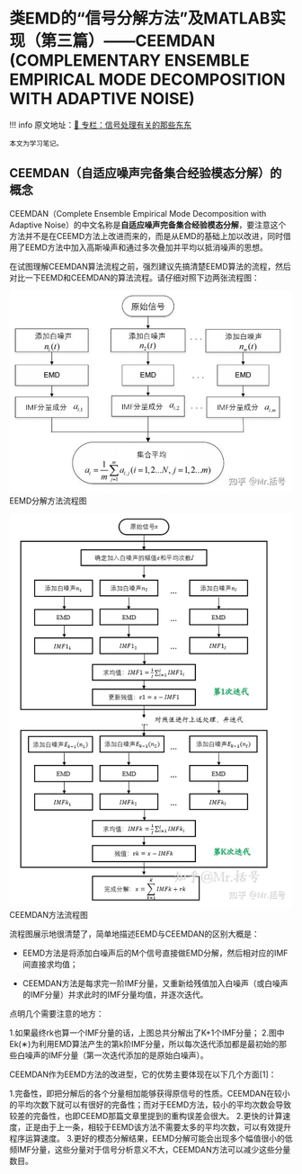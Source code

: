 # 类EMD的“信号分解方法”及MATLAB实现（第三篇）——CEEMDAN (COMPLEMENTARY ENSEMBLE EMPIRICAL MODE DECOMPOSITION WITH ADAPTIVE NOISE)

!!! info
    原文地址：[🔗 专栏：信号处理有关的那些东东](https://zhuanlan.zhihu.com/p/138141521)

    本文为学习笔记。

## CEEMDAN（自适应噪声完备集合经验模态分解）的概念

CEEMDAN（Complete Ensemble Empirical Mode Decomposition with Adaptive Noise）的中文名称是**自适应噪声完备集合经验模态分解**，要注意这个方法并不是在CEEMD方法上改进而来的，而是从EMD的基础上加以改进，同时借用了EEMD方法中加入高斯噪声和通过多次叠加并平均以抵消噪声的思想。

在试图理解CEEMDAN算法流程之前，强烈建议先搞清楚EEMD算法的流程，然后对比一下EEMD和CEEMDAN的算法流程。请仔细对照下边两张流程图：

![eemd](eemd.jpg)
EEMD分解方法流程图

![ceemdan](ceemdan.webp)
CEEMDAN方法流程图

流程图展示地很清楚了，简单地描述EEMD与CEEMDAN的区别大概是：

- EEMD方法是将添加白噪声后的M个信号直接做EMD分解，然后相对应的IMF间直接求均值；

- CEEMDAN方法是每求完一阶IMF分量，又重新给残值加入白噪声（或白噪声的IMF分量）并求此时的IMF分量均值，并逐次迭代。

点明几个需要注意的地方：

1.如果最终rk也算一个IMF分量的话，上图总共分解出了K+1个IMF分量；
2.图中Ek​(∗)为利用EMD算法产生的第k阶IMF分量，所以每次迭代添加都是最初始的那些白噪声的IMF分量（第一次迭代添加的是原始白噪声）。

CEEMDAN作为EEMD方法的改进型，它的优势主要体现在以下几个方面[1]：

1.完备性，即把分解后的各个分量相加能够获得原信号的性质。CEEMDAN在较小的平均次数下就可以有很好的完备性；而对于EEMD方法，较小的平均次数会导致较差的完备性，也即CEEMD那篇文章里提到的重构误差会很大。
2.更快的计算速度，正是由于上一条，相较于EEMD该方法不需要太多的平均次数，可以有效提升程序运算速度。
3.更好的模态分解结果，EEMD分解可能会出现多个幅值很小的低频IMF分量，这些分量对于信号分析意义不大，CEEMDAN方法可以减少这些分量数目。